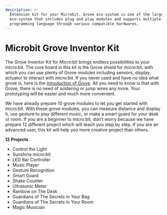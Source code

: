 ```yaml
---
description: >-
  Extension kit for your Microbit. Grove eco-system is one of the largest
  eco-system that includes plug and play modules and supports multiple
  programming language through various compatible hardwares.
---
```


# Microbit Grove Inventor Kit

The Grove Inventor Kit for Micro:bit brings endless possibilities to your micro:bit. The core board in this kit is the Grove shield for micro:bit, with which you can use plenty of Grove modules including sensors, display, actuator to interact with micro:bit. If you never used and have no idea what grove is, here is the [introduction of Grove](http://wiki.seeed.cc/Grove_System/). All you need to know is that with Grove, there is no need of soldering or jump wires any more. Your prototyping will be easier and much more convenient.

We have already prepare 10 grove modules to let you get started with micro:bit. With these grove modules, you can measure distance and display it, use gesture to play different music, or make a smart guard for your desk or room. If you are a beginner to micro:bit, don’t worry because we have prepare 12 different project which will teach you step by step. If you are an advanced user, this kit will help you more creative project than others. 

**12 Projects**  


* Control the Light
* Sunshine micro:bit
* LED Bar Controller
* Music Player
* Gesture Recognition
* Smart Guard
* Shake Counter
* Ultrasonic Meter
* Rainbow on The Desk
* Guardians of The Secrets in Your Bag
* Guardians of The Secrets in Your Room
* Magic Musician

